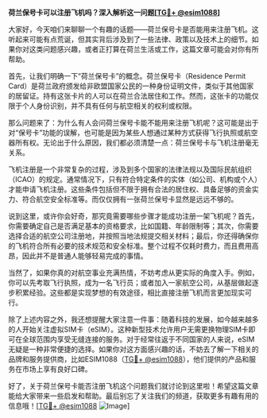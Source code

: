 **荷兰保号卡可以注册飞机吗？深入解析这一问题[[TG💪+ @esim1088](https://t.me/s/esim1088)]**

大家好，今天咱们来聊聊一个有趣的话题——荷兰保号卡是否能用来注册飞机。这听起来可能有点荒诞，但其实背后涉及到了一些法律、政策以及技术上的细节。如果你对这类问题感兴趣，或者正打算在荷兰生活或工作，这篇文章可能会对你有所帮助。

首先，让我们明确一下“荷兰保号卡”的概念。荷兰保号卡（Residence Permit Card）是荷兰政府颁发给非欧盟国家公民的一种身份证明文件，类似于其他国家的居留证。持有这张卡片的人可以在荷兰合法居住和工作。然而，这张卡的功能仅限于个人身份识别，并不具有任何与航空相关的权利或权限。

那么问题来了：为什么有人会问荷兰保号卡能不能用来注册飞机呢？这可能是出于对“保号卡”功能的误解，也可能是因为某些人想通过某种方式获得飞行执照或航空器所有权。无论出于什么原因，我们都必须清楚一点：荷兰保号卡与飞机注册毫无关系。

飞机注册是一个非常复杂的过程，涉及到多个国家的法律法规以及国际民航组织（ICAO）的规定。通常情况下，只有符合特定条件的实体（如公司、机构或个人）才能申请飞机注册。这些条件包括但不限于拥有合法的居住权、具备足够的资金实力、符合航空安全标准等。而仅仅拥有一张荷兰保号卡显然是远远不够的。

说到这里，或许你会好奇，那究竟需要哪些步骤才能成功注册一架飞机呢？首先，你需要确定自己是否满足基本的资格要求，比如国籍、年龄限制等；其次，你需要选择合适的航空公司注册地，并按照当地法规提交相关材料；最后，你还得确保你的飞机符合所有必要的技术规范和安全标准。整个过程不仅耗时费力，而且费用高昂，因此并不是普通人能够轻易完成的事情。

当然了，如果你真的对航空事业充满热情，不妨考虑从更实际的角度入手。例如，你可以先考取飞行执照，成为一名飞行员；或者加入一家航空公司，从基层做起逐步积累经验。这些都是实现梦想的有效途径，相比直接注册飞机而言更加现实可行。

除了上述内容之外，我还想提醒大家注意一件事：随着科技的发展，如今越来越多的人开始关注虚拟SIM卡（eSIM）。这种新型技术允许用户无需更换物理SIM卡即可在全球范围内享受无缝连接的服务。对于经常往返于不同国家的人来说，eSIM无疑是一种非常便捷的选择。如果你对这方面感兴趣的话，不妨去了解一下相关的品牌和服务提供商，比如ESIM1088（[TG💪+ @esim1088](https://t.me/s/esim1088)），他们提供的产品和服务在市场上享有良好口碑。

好了，关于荷兰保号卡能否注册飞机这个问题我们就讨论到这里啦！希望这篇文章能给大家带来一些启发和帮助。最后别忘了关注我们的频道，获取更多有趣有用的信息哦！[[TG💪+ @esim1088](https://t.me/s/esim1088) ![Image](https://i.postimg.cc/4NQfJmqS/Snipaste-2025-05-13-00-14-12.png)]